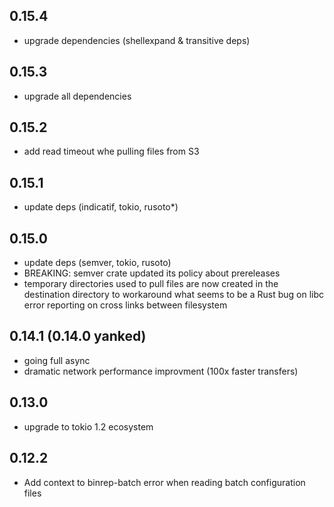 ## 0.15.4

- upgrade dependencies (shellexpand & transitive deps)

## 0.15.3

- upgrade all dependencies

## 0.15.2

- add read timeout whe pulling files from S3

## 0.15.1

- update deps (indicatif, tokio, rusoto*)

## 0.15.0

- update deps (semver, tokio, rusoto)
- BREAKING: semver crate updated its policy about prereleases
- temporary directories used to pull files are now created in the destination directory
  to workaround what seems to be a Rust bug on libc error reporting on cross links between
  filesystem

## 0.14.1 (0.14.0 yanked)

- going full async
- dramatic network performance improvment (100x faster transfers)

## 0.13.0

- upgrade to tokio 1.2 ecosystem

## 0.12.2

- Add context to binrep-batch error when reading batch configuration files
